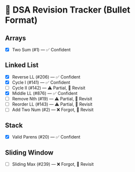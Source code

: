 # 📘 DSA Revision Tracker (Bullet Format)

## Arrays
- [x] Two Sum (#1) — ✅ Confident

## Linked List
- [x] Reverse LL (#206) — ✅ Confident
- [x] Cycle I (#141) — ✅ Confident
- [ ] Cycle II (#142) — ⚠️ Partial, 🔁 Revisit
- [x] Middle LL (#876) — ✅ Confident
- [ ] Remove Nth (#19) — ⚠️ Partial, 🔁 Revisit
- [ ] Reorder LL (#143) — ⚠️ Partial, 🔁 Revisit
- [ ] Add Two Num (#2) — ❌ Forgot, 🔁 Revisit

## Stack
- [x] Valid Parens (#20) — ✅ Confident

## Sliding Window
- [ ] Sliding Max (#239) — ❌ Forgot, 🔁 Revisit


